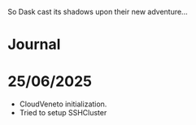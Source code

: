 So Dask cast its shadows upon their new adventure...

# Journal

# 25/06/2025

* CloudVeneto initialization.
* Tried to setup SSHCluster
